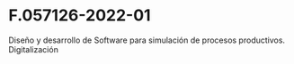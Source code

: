# F.057126-2022-01
Diseño y desarrollo de Software para simulación de procesos productivos. Digitalización
